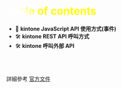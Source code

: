 # Table of contents

- 📝 **kintone JavaScript API 使用方式(事件)**
- 🛠 **kintone REST API 呼叫方式**
- 🛠 **kintone 呼叫外部 API**

<br>
<br>

詳細參考 [官方文件](https://cybozu.dev/zh-tw/kintone/)

<!--
You can have `style` tag in markdown to override the style for the current page.
Learn more: https://sli.dev/features/slide-scope-style
-->

<style>
h1 {
  background-color: #2B90B6;
  background-image: linear-gradient(45deg, #fff 10%, yellow 20%);
  background-size: 100%;
  -webkit-background-clip: text;
  -moz-background-clip: text;
  -webkit-text-fill-color: transparent;
  -moz-text-fill-color: transparent;
}

</style>

